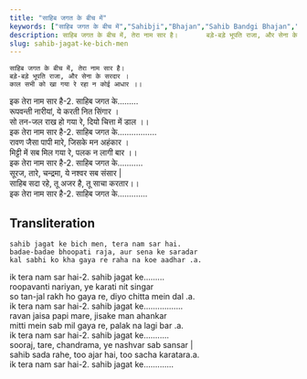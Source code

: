 ```yaml
---
title: "साहिब जगत के बीच में"
keywords: ["साहिब जगत के बीच में","Sahibji","Bhajan","Sahib Bandgi Bhajan","Sant Kabir Bhajan","bhajan lyrics","साहिब बंदगी भजन","भजन"]
description: साहिब जगत के बीच में, तेरा नाम सार है।       बड़े-बड़े भूपति राजा, और सेना के सरदार ।       काल सभी को खा गया रे रहा न कोई आधार ।।      इक तेरा नाम
slug: sahib-jagat-ke-bich-men
---
```


  
    साहिब जगत के बीच में, तेरा नाम सार है।  
    बड़े-बड़े भूपति राजा, और सेना के सरदार ।  
    काल सभी को खा गया रे रहा न कोई आधार ।।  
  
इक तेरा नाम सार है-2. साहिब जगत के.........  
    रूपवन्ती नारीयां, ये करती नित सिंगार ।  
    सो तन-जल राख हो गया रे, दियो चित्ता में डाल ।।  
इक तेरा नाम सार है-2. साहिब जगत के.................  
    रावण जैसा पापी मारे, जिसके मन अहंकार ।  
    मिट्टी में सब मिल गया रे, पलक न लागी बार ।।  
इक तेरा नाम सार है-2. साहिब जगत के...........  
    सूरज, तारे, चन्द्रमा, ये नश्वर सब संसार |  
    साहिब सदा रहे, तू अजर है, तू साचा करतार।।  
इक तेरा नाम सार है-2. साहिब जगत के.............  


## Transliteration

  
    sahib jagat ke bich men, tera nam sar hai.  
    badae-badae bhoopati raja, aur sena ke saradar  
    kal sabhi ko kha gaya re raha na koe aadhar .a.  
  
ik tera nam sar hai-2. sahib jagat ke.........  
    roopavanti nariyan, ye karati nit singar  
    so tan-jal rakh ho gaya re, diyo chitta mein dal .a.  
ik tera nam sar hai-2. sahib jagat ke.................  
    ravan jaisa papi mare, jisake man ahankar  
    mitti mein sab mil gaya re, palak na lagi bar .a.  
ik tera nam sar hai-2. sahib jagat ke...........  
    sooraj, tare, chandrama, ye nashvar sab sansar |  
    sahib sada rahe, too ajar hai, too sacha karatara.a.  
ik tera nam sar hai-2. sahib jagat ke.............  

  